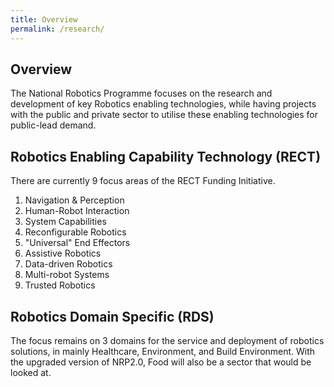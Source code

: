 ```yaml
---
title: Overview
permalink: /research/
---
```

## Overview  
The National Robotics Programme focuses on the research and development of key Robotics enabling technologies, while having projects with the public and private sector to utilise these enabling technologies for public-lead demand.
  
## Robotics Enabling Capability Technology (RECT)  
There are currently 9 focus areas of the RECT Funding Initiative.

1. Navigation & Perception  
2. Human-Robot Interaction
3. System Capabilities
4. Reconfigurable Robotics
5. "Universal" End Effectors
6. Assistive Robotics
7. Data-driven Robotics
8. Multi-robot Systems
9. Trusted Robotics

## Robotics Domain Specific (RDS)
The focus remains on 3 domains for the service and deployment of robotics solutions, in mainly Healthcare, Environment, and Build Environment. With the upgraded version of NRP2.0, Food will also be a sector that would be looked at.